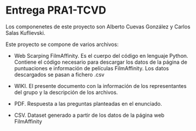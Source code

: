# Entrega PRA1-TCVD

Los componenetes de este proyecto son Alberto Cuevas González y Carlos Salas Kuflievski. 

Este proyecto se compone de varios archivos:

- Web Scarping FilmAffinity. Es el cuerpo del código en lenguaje Python. Contiene el código necesario para descargar los datos de la página de puntuaciones e información de películas FilmAffinity. Los datos descargados se pasan a fichero .csv

- WIKI. El presente documento con la información de los representantes del grupo y la descripción de los archivos.

- PDF. Respuesta a las preguntas planteadas en el enunciado.

- CSV. Dataset generado a partir de los datos de la página web FilmAffinity

